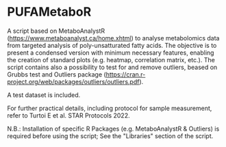 # PUFAMetaboR

A script based on MetaboAnalystR (https://www.metaboanalyst.ca/home.xhtml) to analyse metabolomics data from targeted analysis of poly-unsatturated fatty acids. The objective is to present a condensed version with minimum necessary features, enabling the creation of standard plots (e.g. heatmap, correlation matrix, etc.). The script contains also a possibility to test for and remove outliers, beased on Grubbs test and Outliers package (https://cran.r-project.org/web/packages/outliers/outliers.pdf).

A test dataset is included. 

For further practical details, including protocol for sample measurement, refer to Turtoi E et al. STAR Protocols 2022. 

N.B.: Installation of specific R Packages (e.g. MetaboAnalystR & Outliers) is required before using the script; See the "Libraries" section of the script. 
